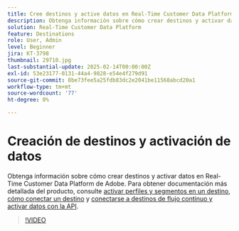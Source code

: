 ```yaml
---
title: Cree destinos y active datos en Real-Time Customer Data Platform de Adobe (RTCDP)
description: Obtenga información sobre cómo crear destinos y activar datos en Real-Time Customer Data Platform de Adobe
solution: Real-Time Customer Data Platform
feature: Destinations
role: User, Admin
level: Beginner
jira: KT-3798
thumbnail: 29710.jpg
last-substantial-update: 2025-02-14T00:00:00Z
exl-id: 53e23177-0131-44a4-9828-e54e4f279d91
source-git-commit: 8be73fee5a25fdb83dc2e2041be11568abcd20a1
workflow-type: tm+mt
source-wordcount: '77'
ht-degree: 0%

---
```


# Creación de destinos y activación de datos

Obtenga información sobre cómo crear destinos y activar datos en Real-Time Customer Data Platform de Adobe. Para obtener documentación más detallada del producto, consulte [activar perfiles y segmentos en un destino](https://experienceleague.adobe.com/docs/experience-platform/rtcdp/destinations/dest-tutorials/activate-destinations.html?lang=es), [cómo conectar un destino](https://experienceleague.adobe.com/docs/experience-platform/rtcdp/destinations/dest-tutorials/connect-destination.html?lang=es) y [conectarse a destinos de flujo continuo y activar datos con la API](https://experienceleague.adobe.com/docs/experience-platform/rtcdp/destinations/api-tutorials/streaming-destinations-api-tutorial.html?lang=es).

>[!VIDEO](https://video.tv.adobe.com/v/29710?learn=on&enablevpops)

